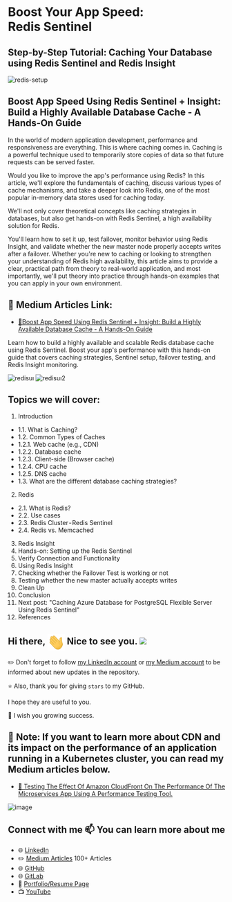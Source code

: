 # Boost Your App Speed: Redis Sentinel
## Step-by-Step Tutorial: Caching Your Database using Redis Sentinel and Redis Insight
![redis-setup](https://github.com/user-attachments/assets/d8672f5a-5f55-4752-af5e-be7a067030ed)
## Boost App Speed Using Redis Sentinel + Insight: Build a Highly Available Database Cache - A Hands-On Guide
In the world of modern application development, performance and responsiveness are everything. This is where caching comes in. Caching is a powerful technique used to temporarily store copies of data so that future requests can be served faster.

Would you like to improve the app's performance using Redis? In this article, we'll explore the fundamentals of caching, discuss various types of cache mechanisms, and take a deeper look into Redis, one of the most popular in-memory data stores used for caching today.

We'll not only cover theoretical concepts like caching strategies in databases, but also get hands-on with Redis Sentinel, a high availability solution for Redis. 

You'll learn how to set it up, test failover, monitor behavior using Redis Insight, and validate whether the new master node properly accepts writes after a failover.
Whether you're new to caching or looking to strengthen your understanding of Redis high availability, this article aims to provide a clear, practical path from theory to real-world application, and most importantly, we'll put theory into practice through hands-on examples that you can apply in your own environment.

## 📗 Medium Articles Link:

- [📝Boost App Speed Using Redis Sentinel + Insight: Build a Highly Available Database Cache - A Hands-On Guide]()

Learn how to build a highly available and scalable Redis database cache using Redis Sentinel. Boost your app's performance with this hands-on guide that covers caching strategies, Sentinel setup, failover testing, and Redis Insight monitoring.

![redisuı](https://github.com/user-attachments/assets/341ce069-6980-4e5f-8e42-3985d06ef547)
![redisuı2](https://github.com/user-attachments/assets/4fb5f8fd-d918-400a-bf54-3612945e379f)

## Topics we will cover:
1. Introduction
* 1.1. What is Caching?
* 1.2. Common Types of Caches
* 1.2.1. Web cache (e.g., CDN)
* 1.2.2. Database cache
* 1.2.3. Client-side (Browser cache)
* 1.2.4. CPU cache
* 1.2.5. DNS cache
* 1.3. What are the different database caching strategies?
2. Redis
* 2.1. What is Redis?
* 2.2. Use cases
* 2.3. Redis Cluster - Redis Sentinel
* 2.4. Redis vs. Memcached
3. Redis Insight
4. Hands-on: Setting up the Redis Sentinel
5. Verify Connection and Functionality
6. Using Redis Insight
7. Checking whether the Failover Test is working or not 
8. Testing whether the new master actually accepts writes
9. Clean Up
10. Conclusion
11. Next post: "Caching Azure Database for PostgreSQL Flexible Server Using Redis Sentinel"
12. References


## Hi there, <img src = "https://github.com/cmakkaya/cmakkaya/blob/main/wavehand.gif" width = "40" align="center"> Nice to see you. <img src="https://emojis.slackmojis.com/emojis/images/1531849430/4246/blob-sunglasses.gif?1531849430" width="40"/>  

✏️ Don't forget to follow [my LinkedIn account](https://www.linkedin.com/in/cumhurakkaya/) or [my Medium account](https://cmakkaya.medium.com/)  to be informed about new updates in the repository.

⭐ Also, thank you for giving `stars` to my GitHub.

I hope they are useful to you.

🙏 I wish you growing success.

## 📗 Note: If you want to learn more about CDN and its impact on the performance of an application running in a Kubernetes cluster, you can read my Medium articles below. 

- [📝 Testing The Effect Of Amazon CloudFront On The Performance Of The Microservices App Using A Performance Testing Tool.](https://cmakkaya.medium.com/testing-the-effect-of-amazon-cloudfront-on-the-performance-of-the-microservices-app-using-a-c55e1b303148)

<img width="1227" height="966" alt="image" src="https://github.com/user-attachments/assets/2414247d-443a-46f9-8cf7-fcec67bf6b59" />


## Connect with me 📫 You can learn more about me

- 🌐 [LinkedIn](https://www.linkedin.com/in/cumhurakkaya/)
- ✏️ [Medium Articles](https://cmakkaya.medium.com/)  100+ Articles
- 🌐 [GitHub](https://github.com/cmakkaya/)
- 🌐 [GitLab](https://gitlab.com/cmakkaya)
- 🏢 [Portfolio/Resume Page](https://portfolio.cmakkaya-awsdevops.link/)
- 📺 [YouTube](https://www.youtube.com/channel/UCWcRIvy70tBBfrmBocDR5hA)
